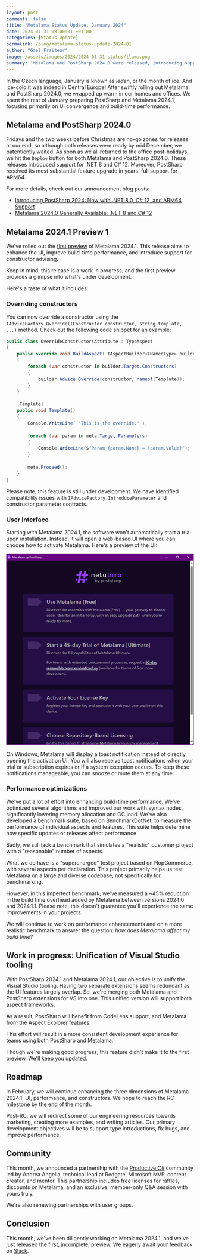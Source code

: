 ```yaml
---
layout: post
comments: false
title: "Metalama Status Update, January 2024"
date: 2024-01-31 08:00:01 +01:00
categories: [Status Update]
permalink: /blog/metalama-status-update-2024-01
author: "Gael Fraiteur"
image: /assets/images/2024/2024-01-31-status/llama.png
summary: "Metalama and PostSharp 2024.0 were released, introducing support for .NET 8, C# 12, and ARM64. Work is ongoing for Metalama 2024.1, which aims to enhance UI, build-time performance, and constructor advising. The company also announced a partnership with the Productive C# community."
---
```


In the Czech language, January is known as _leden_, or the month of ice. And ice-cold it was indeed in Central Europe! After swiftly rolling out Metalama and PostSharp 2024.0, we wrapped up warm in our homes and offices. We spent the rest of January preparing PostSharp and Metalama 2024.1, focusing primarily on UI convergence and build-time performance.

## Metalama and PostSharp 2024.0

Fridays and the two weeks before Christmas are no-go zones for releases at our end, so although both releases were ready by mid December, we patentiently waited. As soon as we all returned to the office post-holidays, we hit the `Deploy` button for both Metalama and PostSharp 2024.0. These releases introduced support for .NET 8 and C# 12. Moreover, PostSharp received its most substantial feature upgrade in years: full support for ARM64.

For more details, check out our announcement blog posts:

* [Introducing PostSharp 2024: Now with .NET 8.0, C# 12, and ARM64 Support](https://metalama.net/blog/postsharp-2024-0-ga)
* [Metalama 2024.0 Generally Available: .NET 8 and C# 12](https://metalama.net/blog/metalama-2024-0-ga)

## Metalama 2024.1 Preview 1

We've rolled out the [first preview](https://github.com/orgs/postsharp/discussions/256) of Metalama 2024.1. This release aims to enhance the UI, improve build-time performance, and introduce support for constructor advising.

Keep in mind, this release is a work in progress, and the first preview provides a glimpse into what's under development.

Here's a taste of what it includes:

### Overriding constructors

You can now override a constructor using the `IAdviceFactory.Override(IConstructor constructor, string template, ...)` method. Check out the following code snippet for an example:

```cs
public class OverrideConstructorsAttribute : TypeAspect
{
    public override void BuildAspect( IAspectBuilder<INamedType> builder )
    {
        foreach (var constructor in builder.Target.Constructors)
        {
            builder.Advice.Override(constructor, nameof(Template));
        }
    }

    [Template]
    public void Template()
    {
        Console.WriteLine( "This is the override." );

        foreach (var param in meta.Target.Parameters)
        {
            Console.WriteLine($"Param {param.Name} = {param.Value}");
        }

        meta.Proceed();
    }
}
```

Please note, this feature is still under development. We have identified compatibility issues with `IAdviceFactory.IntroduceParameter` and constructor parameter contracts.

### User Interface

Starting with Metalama 2024.1, the software won't automatically start a trial upon installation. Instead, it will open a web-based UI where you can choose how to activate Metalama. Here's a preview of the UI:

<img src="/assets/images/2024/2024-01-31-status/licensing-ui.png"  style="zoom:0.55" />

On Windows, Metalama will display a toast notification instead of directly opening the activation UI. You will also receive toast notifications when your trial or subscription expires or if a system exception occurs. To keep these notifications manageable, you can snooze or mute them at any time.

### Performance optimizations

We've put a lot of effort into enhancing build-time performance. We've optimized several algorithms and improved our work with syntax nodes, significantly lowering memory allocation and GC load. We've also developed a benchmark suite, based on BenchmarkDotNet, to measure the performance of individual aspects and features. This suite helps determine how specific updates or releases affect performance.

Sadly, we still lack a benchmark that simulates a "realistic" customer project with a "reasonable" number of aspects.

What we do have is a "supercharged" test project based on NopCommerce, with several aspects per declaration. This project primarily helps us test Metalama on a large and diverse codebase, not specifically for benchmarking.

However, in this imperfect benchmark, we've measured a ~45% reduction in the build time overhead added by Metalama between versions 2024.0 and 2024.1.1. Please note, this doesn't guarantee you'll experience the same improvements in your projects.

We will continue to work on performance enhancements and on a more realistic benchmark to answer the question: _how does Metalama affect my build time_?

## Work in progress: Unification of Visual Studio tooling

With PostSharp 2024.1 and Metalama 2024.1, our objective is to unify the Visual Studio tooling. Having two separate extensions seems redundant as the UI features largely overlap. So, we're merging both Metalama and PostSharp extensions for VS into one. This unified version will support both aspect frameworks.

As a result, PostSharp will benefit from CodeLens support, and Metalama from the Aspect Explorer features.

This effort will result in a more consistent development experience for teams using both PostSharp and Metalama.

Though we're making good progress, this feature didn't make it to the first preview. We'll keep you updated.

## Roadmap

In February, we will continue enhancing the three dimensions of Metalama 2024.1: UI, performance, and constructors. We hope to reach the RC milestone by the end of the month.

Post-RC, we will redirect some of our engineering resources towards marketing, creating more examples, and writing articles. Our primary development objectives will be to support type introductions, fix bugs, and improve performance.

## Community

This month, we announced a partnership with the [Productive C#](https://www.productivecsharp.com/membership/) community led by Andrea Angella, technical lead at Redgate, Microsoft MVP, content creator, and mentor. This partnership includes free licenses for raffles, discounts on Metalama, and an exclusive, member-only Q&A session with yours truly.

We're also renewing partnerships with user groups.

## Conclusion

This month, we've been diligently working on Metalama 2024.1, and we've just released the first, incomplete, preview. We eagerly await your feedback on [Slack](https://www.postsharp.net/slack).



